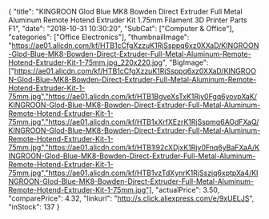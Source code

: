{
	"title": "KINGROON Glod Blue MK8 Bowden Direct Extruder Full Metal Aluminum Remote Hotend Extruder Kit 1.75mm Filament 3D Printer Parts F1",
	"date": "2018-10-31 10:30:20",
	"SubCat": ["Computer & Office"],
	"categories": ["Office Electronics"],
	"thumbnailImage": "https://ae01.alicdn.com/kf/HTB1cCfgXzzuK1RjSsppq6xz0XXaD/KINGROON-Glod-Blue-MK8-Bowden-Direct-Extruder-Full-Metal-Aluminum-Remote-Hotend-Extruder-Kit-1-75mm.jpg_220x220.jpg",
	"BigImage": ["https://ae01.alicdn.com/kf/HTB1cCfgXzzuK1RjSsppq6xz0XXaD/KINGROON-Glod-Blue-MK8-Bowden-Direct-Extruder-Full-Metal-Aluminum-Remote-Hotend-Extruder-Kit-1-75mm.jpg","https://ae01.alicdn.com/kf/HTB1BgveXsTxK1Rjy0Fgq6yovpXaK/KINGROON-Glod-Blue-MK8-Bowden-Direct-Extruder-Full-Metal-Aluminum-Remote-Hotend-Extruder-Kit-1-75mm.jpg","https://ae01.alicdn.com/kf/HTB1xXrfXEzrK1RjSspmq6AOdFXaQ/KINGROON-Glod-Blue-MK8-Bowden-Direct-Extruder-Full-Metal-Aluminum-Remote-Hotend-Extruder-Kit-1-75mm.jpg","https://ae01.alicdn.com/kf/HTB1l92cXDjxK1Rjy0Fnq6yBaFXaA/KINGROON-Glod-Blue-MK8-Bowden-Direct-Extruder-Full-Metal-Aluminum-Remote-Hotend-Extruder-Kit-1-75mm.jpg","https://ae01.alicdn.com/kf/HTB1vzTdXynrK1RjSsziq6xptpXa4/KINGROON-Glod-Blue-MK8-Bowden-Direct-Extruder-Full-Metal-Aluminum-Remote-Hotend-Extruder-Kit-1-75mm.jpg"],
	"actualPrice": 3.50,
	"comparePrice": 4.32,
	"linkurl": "http://s.click.aliexpress.com/e/9xUELJS",
	"inStock": 137
}
